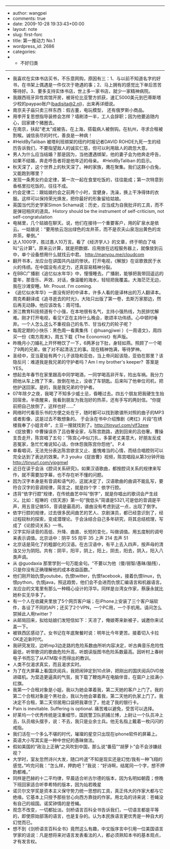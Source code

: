 - ---
- author: wangpei
- comments: true
- date: 2009-10-28 19:33:43+00:00
- layout: note
- slug: first-forc
- title: 第一推动力 No.1
- wordpress_id: 2686
- categories:
- - 不好归类
- ---
- 我喜欢在实体书店买书，不乐意网购，原因有三：1、与以前不知道名字的好书，在书架上偶遇是一件仅次于艳遇的事；2、马上拥有的感觉比下单后苦苦等待好。3、要多支持实体书店，世上多一家书店，就少一家精神病院。
- 我跟西班牙异性宾馆开房，被哥伦比亚警方抓获，速汇5000美元到巴蒂斯塔少校的paypao账户(badisita@2.nl)，出来再详细说。
- 南京夫子庙只卖三样东西：假古董，电玩模型， 还有俄罗斯小商品。
- 用李开复思想指导装修会怎样？墙刷漆一半，工人会辞职；因为他要追随内心，回家建个猪圈去。
- 在南京，扶起“老太”成被告。在上海，搭载病人被倒钩。在杭州，寻求合租被割喉。诚信丧尽的时代，善良是一种病！
- #HeldByTaliban 被塔利班绑架的纽约时报记者DAVID ROHDE九死一生的经历告诉我们，不要指望敌人的诚实仁慈，但可以利用敌人的疏忽大意。
- 男人为什么应当结婚？那是因为，当他遭遇绑架，他的妻子会为他奔走呼告，如果不结婚，奔走呼告者将是他年迈的母亲。 #HeldByTaliban 的启示。
- 秋天深了，这个世界上的秋天深了。神的家族，鹰在聚集。我们这群小白兔，又能跑到哪里？
- 发现一条男女约会定律，第一次一起在食堂吃饭的，往往能成；第一次特意到香格里拉吃饭的，往往不成。
- 约会定律二：跟姑娘约会之前两个小时，宜健身，洗澡，换上干净得体的衣服。这样可以保持荣光焕发，把你最好的形象留给姑娘。
- 英国当代历史学家Simon Schama说：历史，应当成为自我批评的工具，而不是弹冠相庆的道具。History should be the instrument of self-criticism, not self-congratulation
- 电梯里，几个姑娘在聊天。说，他们在接待一个重要客户，用的矿泉水是依云。一姑娘说：“要用依云泡出绿色的龙井茶，而不是农夫山泉泡出黄色的龙井茶。晕倒。”
- 达人1000字，胜过愚人10万言。看了《经济学人》的文章，终于明白了啥叫“云计算”。原来云计算，就是把数据、应用放在远程服务器上，就像放到云中，单个设备想用什么就找云中君。 http://manyou.me/cloudcom
- 翻开书本，龙应台在讲国共内战的惨状。打开电视，《解放》在讴歌救民于水火的伟绩。在中国没有点定力，还真容易精神分裂。
- 在BBC广播剧《追忆似水年华》中，慢慢睡去。广播剧，能够把我带回遥远的童年，那音乐、声效、对话，像温暖的海水，轻轻把我覆盖。大海茫茫无边，我在沙滩安睡。Mr. Proust. I'm coming.
- 《追忆似水年华》一直没有好的中译本，许多人看的是译林出的万人翻译本。周克希翻译成《追寻逝去的时光》，大陆只出版了第一卷，去斯万家那边，然后再无动静。他应该改名：周可惜。
- 浙江教育科技频道有个小强，在本地很有名气，主持小强热线，为民排忧解难。刚才打开电视，看见Y正在主持什么晚会，歌颂丰功伟绩。心中顿时唾弃。一个人怎么这么不重视自己的名节、甘当权力的轮子呢？
- 每周定期的小快乐：黑色周一看黄集伟（ @huangjiwei ）《一周语文》，周四买一份《南方周末》，周五下载《The Economist》有声版。
- 昨晚月小刀婚礼上开怀畅饮了一下，6两茅台下肚，身轻如燕。照顾了一个喝了9两的兄弟，做了对不起清洁工的事。现在精神饱满，等待梦神。
- 圣经中，亚当夏娃有两个儿子该隐和亚伯，当上帝问起该隐，亚伯在那里？该隐反问：难道我是我兄弟的守护者吗？Am I my brother's keeper?  答案是 YES。
- 想起去年春节在家里跟高中同学喝酒，一同学喝高非开车，险出车祸。我分力把他从车上拽了下来，放倒在地上，没收了车钥匙。后来叫了他单位司机，把他护送回家。是的，我是我兄弟的守护者。
- 07年除夕之夜，我喝了不知多少威士忌，昏睡过去。四五个朋友把我硬生生抬回宿舍。半夜醒来，我看到朋友为我泡好的热茶，还有手写的两封信。“你提前把自己放倒了，这样也好……”
- 网络时代看音乐书的方便之处在于，随时都可以找到歌谱所对照的曲子的MP3或者影像，这是过去不敢想象的。 于会泳在书中介绍豫剧《拷红》片段“在绣楼我奉了小姐言命”，土豆一搜就找到了。http://tinyurl.com/ylf3zew
- 《捉放曹》中曹操误杀了吕伯奢全家，与陈宫跑路，遇到回来的吕伯奢。曹操支吾走开，陈宫唱了五句：“陈宫心中似刀扎，多蒙老丈美意大，好朋友反成恶冤家，急忙忙难说知心话，你休怨我陈宫你怨他”。 P.4
- 单看唱词，无法充分表达陈宫欲言又止、羞愧难当的心情，而结合唱腔则可以完全达到了表达的效果。P.3 youku《捉放曹》视频，陈宫唱段从第3分钟开始 http://tinyurl.com/yjpgmwl
- 近日在读于会泳《腔词关系研究》。如果汉语歌曲，都按腔词关系的规律来写作，就不需要加字幕，也不存在听不懂的问题。
- 因为汉字本身是有音调和语气的，这就决定了，汉语歌曲的曲调不能乱写，要符合汉字的音调规律，简言之，就是四个字：依字行腔。
- 违背“依字行腔”规律，在传统曲艺中叫“倒字”，就是你唱出的歌词会产生歧义。比如：程琳的《信天游》第一句“我低头”简谱是5321,可是低的音调是平声，用五音记做55，音调是最高的，谱曲没有考虑到这一点，出现了倒字。
- 依字行腔的规律，过去很多民间曲艺的艺人、京剧演员，都已经意识到了，经过程砚秋的探索，变成潜理论。于会泳结合自己多年研究，将其总结梳理，写成了《论腔词关系》一书。
- 汉字实际读音的高低、升降、曲直、长短的变化，叫做调值。用五度制的调号来表示调值。北京话中：阴平 55 阳平 35 上声 214 去声 51
- 北京话是简化了的粗鄙化的汉语。在古汉语中，有平上去入四声，按声母的清浊又分为阴阳。共有：阴平，阳平，阴上，阳上，阴去，阳去，阴入，阳入八类声调。
- 从 @guodaxia 那里学到一句万能金句。“不要以为他（傻/弱智/愚昧/脑残），只是你没有正确理解他的成本收益函数。”
- 他们刚开始仇恨youtube，仇恨twitter，仇恨facebook，接着仇恨linux，仇恨python，仇恨java，照这趋势，他们会不会进而仇恨汇编语言和机器语言。
- 龙应台的文笔里有那么一种精心设计的浮华。同样是台湾女作家，蔡康永就比她朴实无华多了。
- 有一个人在收藏夹里放了5个网页客户端；在iPhone上安装了三个客户端软件，各设了不同的API；还买了2个VPN，一个PC用，一个手机用。请问怎么禁掉此人用twitter？
- 从邮局回来，拟给姑娘们发短信如下：天凉了，俺娘寄来新被子，诚邀你来试盖一下。
- 被铁西区感动了。女书记在年底聚餐时说：明年比今年更苦。接着切入卡拉OK走近新时代。
- 我研究发现，边听mp3边走路的危险系数由所听内容决定，听古典音乐危险性最低，听带歌词的歌曲危险升高，听朗读版图书危险系数最高。因听村上春树电子书而忘了从ATM取卡而得出的教训。
- 人类不仅渴求真实，而且渴求实时。
- 为了在大屏幕上看国庆阅兵，我把闹钟定到10点钟，把刚出的国庆阅兵DVD放进碟机。为营造更逼真的气氛，我下载了鞭炮声在电脑伴音，在窗户上挂满小红旗。
- 我第一个合租对象是小姐，我以为她会罩着我，第二天她的客户上门了。我的第二个合租对象是个黑社会，我以为他会罩着我，第二天他的仇家上门了。我决定不合租，第二天邻居用口袋把我罩住了，抢走了我的银行卡。
- Pain is inevitable. Suffering is optional. 痛苦难以避免，受苦可以选择。
- 好莱坞一个优秀传统是注重细节，国民警卫队抓捕兰博，上尉让一个队员冲上去，队员缩头摆手，说：不去，我只是业余士兵。他无名指上戴着一枚闪闪的戒指。
- 我们活在一个多么不堪的时代，璀璨的星空只出现在iphone软件的屏幕上。
- 英语大小写其实是一种中世纪的愚昧做法。
- 假如美国的“政治上正确”之风吹到中国，那么说“番茄”“胡萝卜”会不会涉嫌歧视？
- 大学时，室友忽然诗兴大发，随口吟道“不知是现实还是幻觉/我有一种飞翔的感觉。”吟完问我：“怎么样，押韵吧？”我说：“好诗啊，结尾同一个字，想不押韵都难。”
- 同样是巴赫的十二平均律，早晨适合听古尔德的版本，因为名明如朝霞；傍晚下班回家适合听李希特的版本，因为灿若晚星
- 诺贝尔文学奖是资本主义保守势力统一思想的工具，真正伟大的作家大都与它绝缘。它基本上只授予那些甘心向西方靠拢的作家。用北岛的诗来说：苍蝇没有自己的祖国。诺奖钟情的是苍蝇。
- 观念不改变，一切都扯淡。剑桥语言百科全书告诉我们，一切语言都是平等的，即使原始部落的语言，也是复杂的。认为本民族语言更优秀是一种自大的幻觉而已。
- 想不到《剑桥语言百科全书》竟然这么有趣，中文版序言中引用一位美国语言学家的话说：凡是想将来对语言发表看法的人，都必须熟知本书的基本观点，才有发言权。
